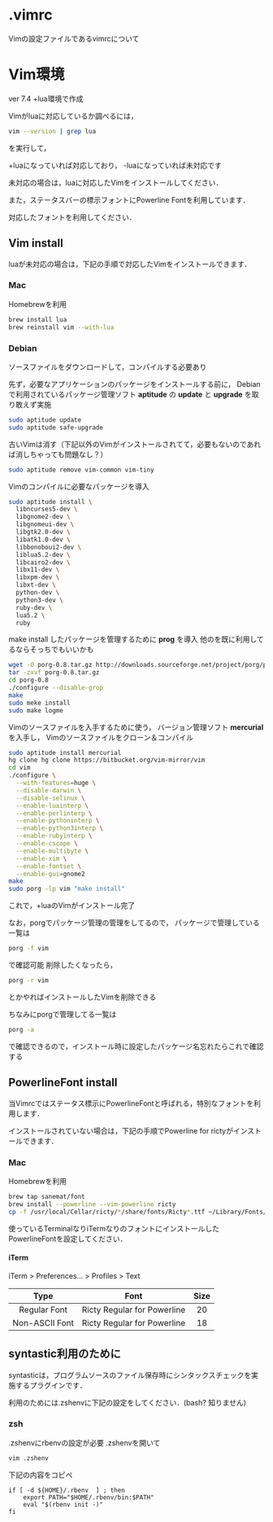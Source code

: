 .vimrc
======
Vimの設定ファイルであるvimrcについて

# Vim環境

ver 7.4 +lua環境で作成

Vimがluaに対応しているか調べるには，

```zsh
vim --version | grep lua
```
を実行して，

+luaになっていれば対応しており，
-luaになっていれば未対応です

未対応の場合は，luaに対応したVimをインストールしてください．

また，ステータスバーの標示フォントにPowerline Fontを利用しています．

対応したフォントを利用してください．

## Vim install
luaが未対応の場合は，下記の手順で対応したVimをインストールできます．

### Mac
Homebrewを利用

```zsh
brew install lua
brew reinstall vim --with-lua
```

### Debian
ソースファイルをダウンロードして，コンパイルする必要あり

先ず，必要なアプリケーションのパッケージをインストールする前に，
Debianで利用されているパッケージ管理ソフト **aptitude** の
**update** と **upgrade** を取り敢えず実施

```zsh
sudo aptitude update
sudo aptitude safe-upgrade
```

古いVimは消す（下記以外のVimがインストールされてて，必要もないのであれば消しちゃっても問題なし？）

```zsh
sudo aptitude remove vim-common vim-tiny
```

Vimのコンパイルに必要なパッケージを導入

```zsh
sudo aptitude install \
  libncurses5-dev \
  libgnome2-dev \
  libgnomeui-dev \
  libgtk2.0-dev \
  libatk1.0-dev \
  libbonoboui2-dev \
  liblua5.2-dev \
  libcairo2-dev \
  libx11-dev \
  libxpm-dev \
  libxt-dev \
  python-dev \
  python3-dev \
  ruby-dev \
  lua5.2 \
  ruby
```

make install したパッケージを管理するために **prog** を導入
他のを既に利用してるならそっちでもいいかも

```zsh
wget -O porg-0.8.tar.gz http://downloads.sourceforge.net/project/porg/porg-0.8.tar.gz\?r\=http%3A%2F%2Fsourceforge.net%2Fprojects%2Fporg%2Ffiles%2F\&ts\=1445657533\&use_mirror\=jaist
tar -zxvf porg-0.8.tar.gz
cd porg-0.8
./configure --disable-grop
make
sudo meke install
sudo make logme
```

Vimのソースファイルを入手するために使う，
バージョン管理ソフト **mercurial** を入手し，
Vimのソースファイルをクローン＆コンパイル

```zsh
sudo aptitude install mercurial
hg clone hg clone https://bitbucket.org/vim-mirror/vim
cd vim
./configure \
  --with-features=huge \
  --disable-darwin \
  --disable-selinux \
  --enable-luainterp \
  --enable-perlinterp \
  --enable-pythoninterp \
  --enable-python3interp \
  --enable-rubyinterp \
  --enable-cscope \
  --enable-multibyte \
  --enable-xim \
  --enable-fontset \
  --enable-gui=gnome2
make
sudo porg -lp vim "make install"
```

これで，+luaのVimがインストール完了

なお，porgでパッケージ管理の管理をしてるので，
パッケージで管理している一覧は

```zsh
porg -f vim
```

で確認可能
削除したくなったら，

```zsh
porg -r vim
```

とかやればインストールしたVimを削除できる

ちなみにporgで管理してる一覧は

```zsh
porg -a
```

で確認できるので，インストール時に設定したパッケージ名忘れたらこれで確認する

## PowerlineFont install
当Vimrcではステータス標示にPowerlineFontと呼ばれる，特別なフォントを利用します．

インストールされていない場合は，下記の手順でPowerline for rictyがインストールできます．

### Mac
Homebrewを利用

```zsh
brew tap sanemat/font
brew install --powerline --vim-powerline ricty
cp -f /usr/local/Cellar/ricty/*/share/fonts/Ricty*.ttf ~/Library/Fonts/
```

使っているTerminalなりiTermなりのフォントにインストールしたPowerlineFontを設定してください．
#### iTerm
iTerm > Preferences... > Profiles > Text

|Type|Font|Size|
|:---:|:---:|:---:|
|Regular Font|Ricty Regular for Powerline|20|
|Non-ASCII Font|Ricty Regular for Powerline|18|

## syntastic利用のために
syntasticは，プログラムソースのファイル保存時にシンタックスチェックを実施するプラグインです．

利用のためには.zshenvに下記の設定をしてください．(bash? 知りません)
### zsh
.zshenvにrbenvの設定が必要
.zshenvを開いて

```zsh
vim .zshenv
```
下記の内容をコピペ

```vim
if [ -d ${HOME}/.rbenv  ] ; then
    export PATH="$HOME/.rbenv/bin:$PATH"
    eval "$(rbenv init -)"
fi
```
